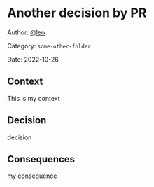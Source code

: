# Another decision by PR

Author: [@leo](slack://user?team=T07S201BJ&id=U07S201C0)

Category: `some-other-folder`

Date: 2022-10-26

## Context

This is my context

## Decision

decision

## Consequences

my consequence
